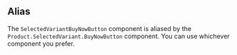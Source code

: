 ## Alias

The `SelectedVariantBuyNowButton` component is aliased by the `Product.SelectedVariant.BuyNowButton` component. You can use whichever component you prefer.
